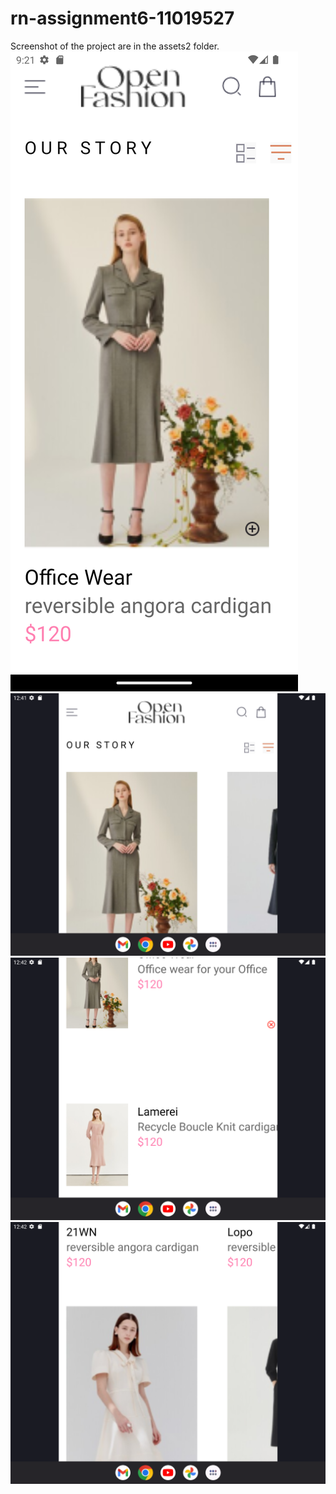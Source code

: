 # rn-assignment6-11019527

Screenshot of the project are in the assets2 folder.
![Screenshots of the project](App/assets1/Screenshot_1719994893.png)
![Screenshots of the project](App/assets1/Screenshot_1720050118.png)
![Screenshots of the project](App/assets1/Screenshot_1720050132.png)
![Screenshots of the project](App/assets1/Screenshot_1720050138.png)
